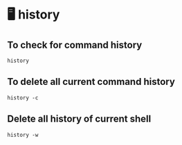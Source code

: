 # 🖥️ history

## To check for command history

```
history
```

## To delete all current command history

```
history -c
```

## Delete all history of current shell

```
history -w
```

